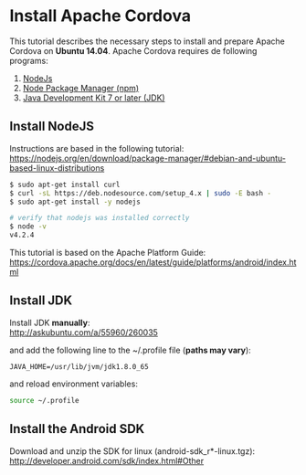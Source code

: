 # Install Apache Cordova

This tutorial describes the necessary steps to install and prepare Apache Cordova on **Ubuntu 14.04**. Apache Cordova requires de following programs:

1. [NodeJs](https://nodejs.org/en/)
2. [Node Package Manager (npm)](https://www.npmjs.com/)
3. [Java Development Kit 7 or later (JDK)](http://www.oracle.com/technetwork/java/javase/downloads/index.html)

## Install NodeJS

Instructions are based in the following tutorial:  
https://nodejs.org/en/download/package-manager/#debian-and-ubuntu-based-linux-distributions

```bash
$ sudo apt-get install curl
$ curl -sL https://deb.nodesource.com/setup_4.x | sudo -E bash -
$ sudo apt-get install -y nodejs

# verify that nodejs was installed correctly
$ node -v
v4.2.4
```

This tutorial is based on the Apache Platform Guide:  
https://cordova.apache.org/docs/en/latest/guide/platforms/android/index.html

## Install JDK
Install JDK **manually**:  
http://askubuntu.com/a/55960/260035

and add the following line to the ~/.profile file (**paths may vary**):
```text
JAVA_HOME=/usr/lib/jvm/jdk1.8.0_65
```

and reload environment variables:
```bash
source ~/.profile
```

## Install the Android SDK
Download and unzip the SDK for linux (android-sdk_r*-linux.tgz):  
http://developer.android.com/sdk/index.html#Other
